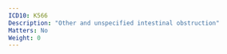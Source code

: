 ```yaml
---
ICD10: K566
Description: "Other and unspecified intestinal obstruction"
Matters: No
Weight: 0
---
```


